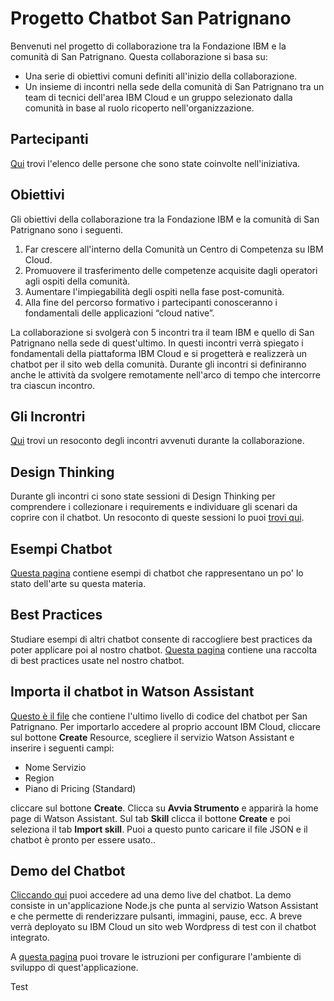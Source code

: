 # Progetto Chatbot San Patrignano

Benvenuti nel progetto di collaborazione tra la Fondazione IBM e la comunità di San Patrignano. Questa collaborazione si basa su:

* Una serie di obiettivi comuni definiti all'inizio della collaborazione.
* Un insieme di incontri nella sede della comunità di San Patrignano tra un team di tecnici dell'area IBM Cloud e un gruppo   selezionato dalla comunità in base al ruolo ricoperto nell'organizzazione.

## Partecipanti

[Qui](doc/Partecipanti.md) trovi l'elenco delle persone che sono state coinvolte nell'iniziativa.

## Obiettivi

Gli obiettivi della collaborazione tra la Fondazione IBM e la comunità di San Patrignano sono i seguenti.

1. Far crescere all'interno della Comunità un Centro di Competenza su IBM Cloud.
2. Promuovere il trasferimento delle competenze acquisite dagli operatori agli ospiti della comunità.
3. Aumentare l'impiegabilità degli ospiti nella fase post-comunità.
4. Alla fine del percorso formativo i partecipanti conosceranno i fondamentali delle applicazioni “cloud native”.

La collaborazione si svolgerà con 5 incontri tra il team IBM e quello di San Patrignano nella sede di quest'ultimo. In questi incontri verrà spiegato i fondamentali della piattaforma IBM Cloud e si progetterà e realizzerà un chatbot per il sito web della comunità. Durante gli incontri si definiranno anche le attività da svolgere remotamente nell'arco di tempo che intercorre tra ciascun incontro.

## Gli Incrontri

[Qui](doc/Incontri.md) trovi un resoconto degli incontri avvenuti durante la collaborazione.

## Design Thinking

Durante gli incontri ci sono state sessioni di Design Thinking per comprendere i collezionare i requirements e individuare gli scenari da coprire con il chatbot. Un resoconto di queste sessioni lo puoi [trovi qui](doc/DesignThinking.md).

## Esempi Chatbot

[Questa pagina](doc/ChatbotExamples.md) contiene esempi di chatbot che rappresentano un po' lo stato dell'arte su questa materia.

## Best Practices

Studiare esempi di altri chatbot consente di raccogliere best practices da poter applicare poi al nostro chatbot. [Questa pagina](doc/BestPractices.md) contiene una raccolta di best practices usate nel nostro chatbot.

## Importa il chatbot in Watson Assistant

[Questo è il file](training/skill-San-Patrignano.json?raw=true) che contiene l'ultimo livello di codice del chatbot per San Patrignano. Per importarlo accedere al proprio account IBM Cloud, cliccare sul bottone **Create** Resource, scegliere il servizio Watson Assistant e inserire i seguenti campi:

* Nome Servizio
* Region
* Piano di Pricing (Standard)

cliccare sul bottone **Create**. Clicca su **Avvia Strumento** e apparirà la home page di Watson Assistant. Sul tab **Skill** clicca il bottone **Create** e poi seleziona il tab **Import skill**. Puoi a questo punto caricare il file JSON e il chatbot è pronto per essere usato..

## Demo del Chatbot

[Cliccando qui](https://sanpatrignano.eu-gb.mybluemix.net/) puoi accedere ad una demo live del chatbot. La demo consiste in un'applicazione Node.js che punta al servizio Watson Assistant e che permette di renderizzare pulsanti, immagini, pause, ecc. A breve verrà deployato su IBM Cloud un sito web Wordpress di test con il chatbot integrato.

A [questa pagina](doc/ConfiguraAmbienteSviluppo.md) puoi trovare le istruzioni per configurare l'ambiente di sviluppo di quest'applicazione.

Test
